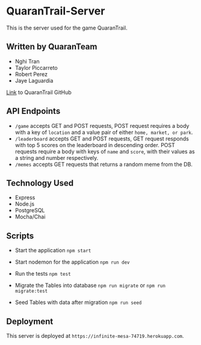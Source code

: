 # QuaranTrail-Server
This is the server used for the game QuaranTrail.

## Written by QuaranTeam
+ Nghi Tran
+ Taylor Piccarreto
+ Robert Perez
+ Jaye Laguardia

[Link](https://github.com/thinkful-ei-jaguar/Coronatrail-client) to QuaranTrail GitHub

## API Endpoints


+ `/game` accepts GET and POST requests, POST request requires a body with a key of `location` and a value pair of either `home, market, or park`.
+ `/leaderboard` accepts GET and POST requests, GET request responds with top 5 scores on the leaderboard in descending order. POST requests require a body with keys of `name` and `score`, with their values as a string and number respectively. 
+ `/memes` accepts GET requests that returns a random meme from the DB.

## Technology Used

+ Express
+ Node.js
+ PostgreSQL
+ Mocha/Chai

## Scripts
+ Start the application `npm start`

+ Start nodemon for the application `npm run dev`

+ Run the tests `npm test`

+ Migrate the Tables into database ` npm run migrate ` or ` npm run migrate:test `

+ Seed Tables with data after migration `npm run seed`

## Deployment
This server is deployed at `https://infinite-mesa-74719.herokuapp.com`.